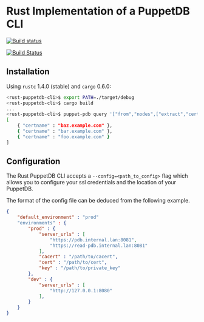 # Rust Implementation of a PuppetDB CLI

[![Build status](https://ci.appveyor.com/api/projects/status/bhln68k6pdfixrun?svg=true)](https://ci.appveyor.com/project/ajroetker/rust-puppetdb-cli)

[![Build Status](https://travis-ci.org/ajroetker/rust-puppetdb-cli.svg)](https://travis-ci.org/ajroetker/rust-puppetdb-cli)

## Installation

Using `rustc` 1.4.0 (stable) and `cargo` 0.6.0:

```zsh
<rust-puppetdb-cli>$ export PATH=./target/debug
<rust-puppetdb-cli>$ cargo build
...
<rust-puppetdb-cli>$ puppet-pdb query '["from","nodes",["extract","certname"]]'
[
    { "certname" : "baz.example.com" },
    { "certname" : "bar.example.com" },
    { "certname" : "foo.example.com" }
]
```

## Configuration

The Rust PuppetDB CLI accepts a `--config=<path_to_config>` flag which allows
you to configure your ssl credentials and the location of your PuppetDB.

The format of the config file can be deduced from the following example.

```json
{
    "default_environment" : "prod"
    "environments" : {
        "prod" : {
            "server_urls" : [
                "https://pdb.internal.lan:8081",
                "https://read-pdb.internal.lan:8081"
            ],
            "cacert" : "/path/to/cacert",
            "cert" : "/path/to/cert",
            "key" : "/path/to/private_key"
        },
        "dev" : {
            "server_urls" : [
                "http://127.0.0.1:8080"
            ],
        }
    }
}
```
